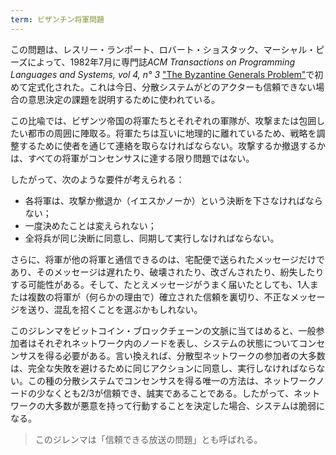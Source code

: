 ```yaml
---
term: ビザンチン将軍問題
---
```

この問題は、レスリー・ランポート、ロバート・ショスタック、マーシャル・ピーズによって、1982年7月に専門誌*ACM Transactions on Programming Languages and Systems, vol 4, n° 3* ["The Byzantine Generals Problem"](https://lamport.azurewebsites.net/pubs/byz.pdf)で初めて定式化された。これは今日、分散システムがどのアクターも信頼できない場合の意思決定の課題を説明するために使われている。

この比喩では、ビザンツ帝国の将軍たちとそれぞれの軍隊が、攻撃または包囲したい都市の周囲に陣取る。将軍たちは互いに地理的に離れているため、戦略を調整するために使者を通じて連絡を取らなければならない。攻撃するか撤退するかは、すべての将軍がコンセンサスに達する限り問題ではない。

したがって、次のような要件が考えられる：


- 各将軍は、攻撃か撤退か（イエスかノーか）という決断を下さなければならない；
- 一度決めたことは変えられない；
- 全将兵が同じ決断に同意し、同期して実行しなければならない。

さらに、将軍が他の将軍と通信できるのは、宅配便で送られたメッセージだけであり、そのメッセージは遅れたり、破壊されたり、改ざんされたり、紛失したりする可能性がある。そして、たとえメッセージがうまく届いたとしても、1人または複数の将軍が（何らかの理由で）確立された信頼を裏切り、不正なメッセージを送り、混乱を招くことを選ぶかもしれない。

このジレンマをビットコイン・ブロックチェーンの文脈に当てはめると、一般参加者はそれぞれネットワーク内のノードを表し、システムの状態についてコンセンサスを得る必要がある。言い換えれば、分散型ネットワークの参加者の大多数は、完全な失敗を避けるために同じアクションに同意し、実行しなければならない。この種の分散システムでコンセンサスを得る唯一の方法は、ネットワークノードの少なくとも2/3が信頼でき、誠実であることである。したがって、ネットワークの大多数が悪意を持って行動することを決定した場合、システムは脆弱になる。

> このジレンマは「信頼できる放送の問題」とも呼ばれる。